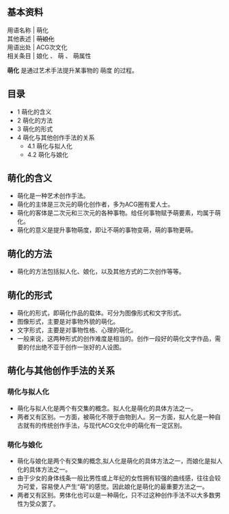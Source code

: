 **基本资料**  
---  
用语名称  |  萌化   
其他表述  |  ~~萌娘化~~  
用语出处  |  ACG次文化   
相关条目  |  娘化  、  萌  、  萌属性   
  
**萌化** 是通过艺术手法提升某事物的  萌度  的过程。

##  目录

  * 1  萌化的含义 
  * 2  萌化的方法 
  * 3  萌化的形式 
  * 4  萌化与其他创作手法的关系 
    * 4.1  萌化与拟人化 
    * 4.2  萌化与娘化 

##  萌化的含义

  * 萌化是一种艺术创作手法。 
  * 萌化的主体是三次元的萌化创作者，多为ACG圈有爱人士。 
  * 萌化的客体是二次元和三次元的各种事物。给任何事物赋予萌要素，均属于萌化。 
  * 萌化的意义是提升事物萌度，即让不萌的事物变萌，萌的事物更萌。 

##  萌化的方法

  * 萌化的方法包括拟人化、娘化，以及其他方式的二次创作等等。 

##  萌化的形式

  * 萌化的形式，即萌化作品的载体。可分为图像形式和文字形式。 
  * 图像形式，主要是对事物外貌的萌化。 
  * 文字形式，主要是对事物性格、心理的萌化。 
  * 一般来说，这两种形式的创作难度是相当的。创作一段好的萌化文字作品，需要的付出绝不亚于创作一张好的人设图。 

##  萌化与其他创作手法的关系

###  萌化与拟人化

  * 萌化与拟人化是两个有交集的概念。拟人化是萌化的具体方法之一。 
  * 两者又有区别。一方面，被萌化不限于由物到人。另一方面，拟人化是一种自古就有的传统创作手法，与现代ACG文化中的萌化有一定区别。 

###  萌化与娘化

  * 萌化与娘化是两个有交集的概念,拟人化是萌化的具体方法之一，而娘化是拟人化的具体方法之一。 
  * 由于少女的身体线条一般比男性或上年纪的女性拥有较强的曲线感，往往会较为可爱，容易使人产生“萌”的感觉。因此娘化是萌化的最重要方法之一。 
  * 两者又有区别。男体化也可以是一种萌化，只不过这种创作手法不以大多数男性为受众罢了。 

